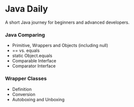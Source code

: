 # Java Daily
A short Java journey for beginners and advanced developers.

### Java Comparing
- Primitive, Wrappers and Objects (including null)
- == vs. equals
- static Object.equals
- Comparable Interface
- Comparator Interface

### Wrapper Classes
- Definition
- Conversion
- Autoboxing and Unboxing

